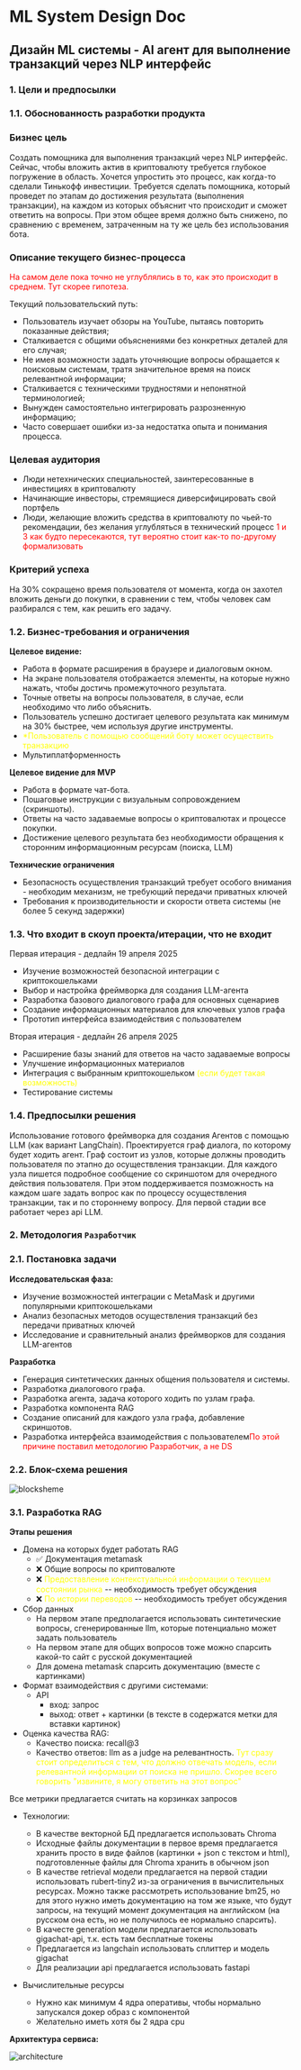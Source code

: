 # ML System Design Doc
## Дизайн ML системы - AI агент для выполнение транзакций через NLP интерфейс

### **1. Цели и предпосылки**
### **1.1. Обоснованность разработки продукта**

### **Бизнес цель**
Создать помощника для выполнения транзакций через NLP интерфейс.
Сейчас, чтобы вложить актив в криптовалюту требуется глубокое погружение в область. Хочется упростить это процесс, как когда-то сделали Тинькофф инвестиции.
Требуется сделать помощника, который проведет по этапам до достижения результата (выполнения транзакции), на каждом из которых объяснит что происходит и сможет ответить на вопросы. При этом общее время должно быть снижено, по сравнению с временем, затраченным на ту же цель без использования бота.


### **Описание текущего бизнес-процесса**
<span style="color:red">На самом деле пока точно не углублялись в то, как это происходит в среднем. Тут скорее гипотеза.</span>

Текущий пользовательский путь:
- Пользователь изучает обзоры на YouTube, пытаясь повторить показанные действия;
- Сталкивается с общими объяснениями без конкретных деталей для его случая;
- Не имея возможности задать уточняющие вопросы обращается к поисковым системам, тратя значительное время на поиск релевантной информации;
- Сталкивается с техническими трудностями и непонятной терминологией;
- Вынужден самостоятельно интегрировать разрозненную информацию;
- Часто совершает ошибки из-за недостатка опыта и понимания процесса.


### **Целевая аудитория**

- Люди нетехнических специальностей, заинтересованные в инвестициях в криптовалюту
- Начинающие инвесторы, стремящиеся диверсифицировать свой портфель
- Люди, желающие вложить средства в криптовалюту по чьей-то рекомендации, без желания углубляться в технический процесс
<span style="color:red">1 и 3 как будто пересекаются, тут вероятно стоит как-то по-другому формализовать</span>


### **Критерий успеха**
На 30% сокращено время пользователя от момента, когда он захотел вложить деньги до покупки, в сравнении с тем, чтобы человек сам разбирался с тем, как решить его задачу.


### **1.2. Бизнес-требования и ограничения**

**Целевое видение:**

- Работа в формате расширения в браузере и диалоговым окном.
- На экране пользователя отображается элементы, на которые нужно нажать, чтобы достичь промежуточного результата.
- Точные ответы на вопросы пользователя, в случае, если необходимо что либо объяснить.
- Пользователь успешно достигает целевого результата как минимум на 30% быстрее, чем используя другие инструменты.
- <span style="color:yellow">*Пользователь с помощью сообщений боту может осуществить транзакцию</span>
- Мультиплатформенность

**Целевое видение для MVP**
- Работа в формате чат-бота.
- Пошаговые инструкции с визуальным сопровождением (скриншоты).
- Ответы на часто задаваемые вопросы о криптовалютах и процессе покупки.
- Достижение целевого результата без необходимости обращения к сторонним информационным ресурсам (поиска, LLM)


**Технические ограничения**
- Безопасность осуществления транзакций требует особого внимания - необходим механизм, не требующий передачи приватных ключей
- Требования к производительности и скорости ответа системы (не более 5 секунд задержки)


### **1.3. Что входит в скоуп проекта/итерации, что не входит**

Первая итерация - дедлайн 19 апреля 2025

- Изучение возможностей безопасной интеграции с криптокошельками
- Выбор и настройка фреймворка для создания LLM-агента
- Разработка базового диалогового графа для основных сценариев
- Создание информационных материалов для ключевых узлов графа
- Прототип интерфейса взаимодействия с пользователем

Вторая итерация - дедлайн 26 апреля 2025
- Расширение базы знаний для ответов на часто задаваемые вопросы
- Улучшение информационных материалов
- Интеграция с выбранным криптокошельком <span style="color:yellow">(если будет такая возможность)<span>
- Тестирование системы


### **1.4. Предпосылки решения**

Использование готового фреймворка для создания Агентов с помощью LLM (как вариант LangChain). Проектируется граф диалога, по которому будет ходить агент. Граф состоит из узлов, которые должны проводить пользователя по этапно до осуществления транзакции. Для каждого узла пишется подробное сообщение со скриншотом для очередного действия пользователя. При этом поддерживается позможность на каждом шаге задать вопрос как по процессу осуществления транзакции, так и по стороннему вопросу. Для первой стадии все работает через api LLM.


### **2. Методология `Разработчик`**

### **2.1. Постановка задачи**

**Исследовательская фаза:**

- Изучение возможностей интеграции с MetaMask и другими популярными криптокошельками
- Анализ безопасных методов осуществления транзакций без передачи приватных ключей
- Исследование и сравнительный анализ фреймворков для создания LLM-агентов

**Разработка**
- Генерация синтетических данных общения пользователя и системы.
- Разработка диалогового графа.
- Разработка агента, задача которого ходить по узлам графа.
- Разработка компонента RAG
- Создание описаний для каждого узла графа, добавление скриншотов.
- Разработка интерфейса взаимодействия с пользователем<span style="color:red">По этой причине поставил методологию Разработчик, а не DS</span>


### **2.2. Блок-схема решения**

![blocksheme](imgs/blocksheme.png)


### **3.1. Разработка RAG**
**Этапы решения**
- Домена на которых будет работать RAG
    - ✅ Документация metamask 
    - ❌ Общие вопросы по криптовалюте
    - ❌ <span style="color:yellow"> Предоставление контекстуальной информации о текущем состоянии рынка </span> -- необходимость требует обсуждения
    - ❌ <span style="color:yellow"> По истории переводов </span> -- необходимость требует обсуждения
- Сбор данных
    - На первом этапе предполагается использовать синтетические вопросы, сгенерированные llm, которые потенциально может задать пользователь
    - На первом этапе для общих вопросов тоже можно спарсить какой-то сайт с русской документацией
    - Для домена metamask спарсить документацию (вместе с картинками)
- Формат взаимодействия с другими системами:
    - API
        - вход: запрос
        - выход: ответ + картинки (в тексте в содержатся метки для вставки картинок)
- Оценка качества RAG:
    - Качество поиска: recall@3
    - Качество ответов: llm as a judge на релевантность. <span style="color:yellow">Тут сразу стоит определиться с тем, что должно отвечать модель, если релевантной информации от поиска не пришло. Скорее всего говорить "извините, я могу ответить на этот вопрос"</span>

Все метрики предлагается считать на корзинках запросов

- Технологии:
    - В качестве векторной БД предлагается использовать Chroma
    - Исходные файлы документации в первое время предлагается хранить просто в виде файлов (картинки + json с текстом и html), подготовленные файлы для Chroma хранить в обычном json
    - В качестве retrieval модели предлагается на первой стадии использовать rubert-tiny2 из-за ограничения в вычислительных ресурсах. Можно также рассмотреть использование bm25, но для этого нужно иметь документацию на том же языке, что будут запросы, на текущий момент документация на английском (на русском она есть, но не получилось ее нормально спарсить).
    - В качесте generation модели предлагается использовать gigachat-api, т.к. есть там бесплатные токены
    - Предлагается из langchain использовать сплиттер и модель gigachat
    - Для реализации api предлагается использовать fastapi

- Вычислительные ресурсы
    -  Нужно как минимум 4 ядра оперативы, чтобы нормально запускался докер образ с компонентой
    -  Желательно иметь хотя бы 2 ядра cpu

**Архитектура сервиса:**


![architecture](imgs/architecture.png)